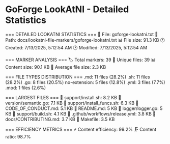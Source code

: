 # GoForge LookAtNI - Detailed Statistics

=== DETAILED LOOKATNI STATISTICS ===
📄 File: goforge-lookatni.txt
📁 Path: docs/lookatni-file-markers/goforge-lookatni.txt
📊 File size: 91.3 KB
🕐 Created: 7/13/2025, 5:12:54 AM
🕑 Modified: 7/13/2025, 5:12:54 AM

=== MARKER ANALYSIS ===
🏷️ Total markers: 39
📁 Unique files: 39
📊 Content size: 90.1 KB
📏 Average file size: 2.3 KB

=== FILE TYPES DISTRIBUTION ===
.md: 11 files (28.2%)
.sh: 11 files (28.2%)
.go: 8 files (20.5%)
no-extension: 5 files (12.8%)
.yml: 3 files (7.7%)
.mod: 1 files (2.6%)

=== LARGEST FILES ===
📄 support/install.sh: 8.2 KB
📄 version/semantic.go: 7.1 KB
📄 support/install_funcs.sh: 6.3 KB
📄 CODE_OF_CONDUCT.md: 5.1 KB
📄 README.md: 5 KB
📄 logger/logger.go: 5 KB
📄 support/build.sh: 4.1 KB
📄 .github/workflows/release.yml: 3.8 KB
📄 docs/CONTRIBUTING.md: 3.7 KB
📄 Makefile: 3.5 KB

=== EFFICIENCY METRICS ===
⚡ Content efficiency: 99.2%
🗜️ Content ratio: 98.7%
